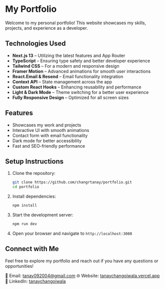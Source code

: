 # My Portfolio

Welcome to my personal portfolio! This website showcases my skills, projects, and experience as a developer.

## Technologies Used

- **Next.js 13** – Utilizing the latest features and App Router
- **TypeScript** – Ensuring type safety and better developer experience
- **Tailwind CSS** – For a modern and responsive design
- **Framer Motion** – Advanced animations for smooth user interactions
- **React.Email & Resend** – Email functionality integration
- **Context API** – State management across the app
- **Custom React Hooks** – Enhancing reusability and performance
- **Light & Dark Mode** – Theme switching for a better user experience
- **Fully Responsive Design** – Optimized for all screen sizes

## Features

- Showcases my work and projects
- Interactive UI with smooth animations
- Contact form with email functionality
- Dark mode for better accessibility
- Fast and SEO-friendly performance

## Setup Instructions

1. Clone the repository:
   ```bash
   git clone https://github.com/changrtanay/portfolio.git
   cd portfolio
   ```
2. Install dependencies:
   ```bash
   npm install
   ```
3. Start the development server:
   ```bash
   npm run dev
   ```
4. Open your browser and navigate to `http://localhost:3000`

## Connect with Me

Feel free to explore my portfolio and reach out if you have any questions or opportunities!

📧 Email: [tanay092004@gmail.com](mailto:tanay092004@gmail.com)
🌐 Website: [tanaychangoiwala.vercel.app](https://www.tanaychangoiwala.vercel.app/)
💼 LinkedIn: [tanaychangoiwala](https://www.linkedin.com/in/tanaychangoiwala/)

